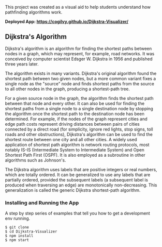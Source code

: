 This project was created as a visual aid to help students understand how pathfinding algorithms work.

**Deployed App: https://cogilvy.github.io/Dijkstra-Visualizer/**

## Dijkstra's Algorithm

Dijkstra's algorithm is an algorithm for finding the shortest paths between nodes in a graph, which may represent, for example, road networks. It was conceived by computer scientist Edsger W. Dijkstra in 1956 and published three years later.

The algorithm exists in many variants. Dijkstra's original algorithm found the shortest path between two given nodes, but a more common variant fixes a single node as the "source" node and finds shortest paths from the source to all other nodes in the graph, producing a shortest-path tree.

For a given source node in the graph, the algorithm finds the shortest path between that node and every other. It can also be used for finding the shortest paths from a single node to a single destination node by stopping the algorithm once the shortest path to the destination node has been determined. For example, if the nodes of the graph represent cities and edge path costs represent driving distances between pairs of cities connected by a direct road (for simplicity, ignore red lights, stop signs, toll roads and other obstructions), Dijkstra's algorithm can be used to find the shortest route between one city and all other cities. A widely used application of shortest path algorithm is network routing protocols, most notably IS-IS (Intermediate System to Intermediate System) and Open Shortest Path First (OSPF). It is also employed as a subroutine in other algorithms such as Johnson's.

The Dijkstra algorithm uses labels that are positive integers or real numbers, which are totally ordered. It can be generalized to use any labels that are partially ordered, provided the subsequent labels (a subsequent label is produced when traversing an edge) are monotonically non-decreasing. This generalization is called the generic Dijkstra shortest-path algorithm.


### Installing and Running the App

A step by step series of examples that tell you how to get a development env running.

```
$ git clone
$ cd Dijkstra-Visualizer
$ npm install
$ npm start
```
